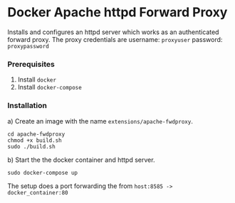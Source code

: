 # Docker Apache httpd Forward Proxy
Installs and configures an httpd server which works as an authenticated forward proxy. The proxy credentials are
username: `proxyuser`
password: `proxypassword`

### Prerequisites
1. Install `docker`
2. Install `docker-compose`

### Installation
a) Create an image with the name `extensions/apache-fwdproxy`.
```
cd apache-fwdproxy
chmod +x build.sh
sudo ./build.sh
```
b) Start the the docker container and httpd server.
```
sudo docker-compose up
```
The setup does a port forwarding the from `host:8585 -> docker_container:80`
